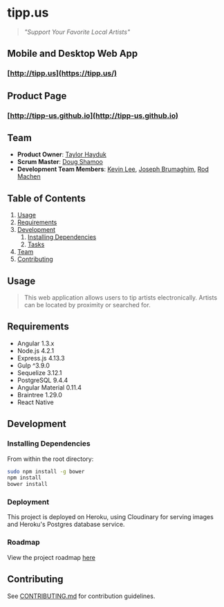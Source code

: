 # tipp.us
> *"Support Your Favorite Local Artists"*

## Mobile and Desktop Web App
### [http://tipp.us](https://tipp.us/)

## Product Page
### [http://tipp-us.github.io](http://tipp-us.github.io)

## Team

  - __Product Owner__: [Taylor Hayduk](https://github.com/taylorhayduk)
  - __Scrum Master__: [Doug  Shamoo](https://github.com/dougshamoo)
  - __Development Team Members__: [Kevin Lee](https://github.com/LeKeve), [Joseph Brumaghim](https://github.com/Joby890), [Rod Machen](https://github.com/rodmachen)

## Table of Contents

1. [Usage](#Usage)
1. [Requirements](#requirements)
1. [Development](#development)
    1. [Installing Dependencies](#installing-dependencies)
    1. [Tasks](#tasks)
1. [Team](#team)
1. [Contributing](#contributing)

## Usage

> This web application allows users to tip artists electronically. Artists can be located by proximity or searched for.

## Requirements

- Angular 1.3.x
- Node.js 4.2.1
- Express.js 4.13.3
- Gulp ^3.9.0
- Sequelize 3.12.1
- PostgreSQL 9.4.4
- Angular Material 0.11.4
- Braintree 1.29.0
- React Native

## Development

### Installing Dependencies

From within the root directory:

```sh
sudo npm install -g bower
npm install
bower install
```

### Deployment

This project is deployed on Heroku, using Cloudinary for serving images and Heroku's Postgres database service.


### Roadmap

View the project roadmap [here](https://github.com/starvingartists/starvingartists/issues)


## Contributing

See [CONTRIBUTING.md](CONTRIBUTING.md) for contribution guidelines.
